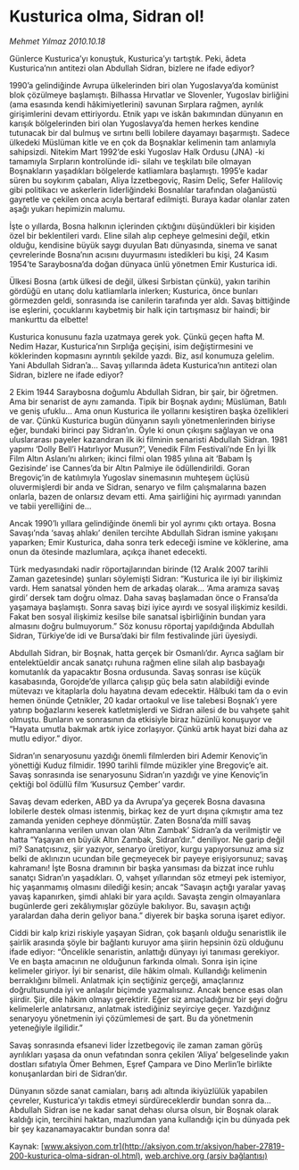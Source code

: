# Kusturica olma, Sidran ol!

*Mehmet Yılmaz 2010.10.18*

<font class="agenda2NewsSpot">
 Günlerce Kusturica’yı konuştuk, Kusturica’yı tartıştık. Peki, âdeta Kusturica’nın antitezi olan Abdullah Sidran, bizlere ne ifade ediyor?
</font>
<font class="newsDetail">
 <p>
  <p class="MsoNormal">
   1990’a gelindiğinde Avrupa ülkelerinden biri olan Yugoslavya’da komünist blok çözülmeye başlamıştı. Bilhassa Hırvatlar ve Slovenler, Yugoslav birliğini (ama esasında kendi hâkimiyetlerini) savunan Sırplara rağmen, ayrılık girişimlerini devam ettiriyordu. Etnik yapı ve iskân bakımından dünyanın en karışık bölgelerinden biri olan Yugoslavya’da hemen herkes kendine tutunacak bir dal bulmuş ve sırtını belli lobilere dayamayı başarmıştı. Sadece ülkedeki Müslüman kitle ve en çok da Boşnaklar kelimenin tam anlamıyla sahipsizdi. Nitekim Mart 1992’de eski Yugoslav Halk Ordusu (JNA) -ki tamamıyla Sırpların kontrolünde idi- silahı ve teşkilatı bile olmayan Boşnakların yaşadıkları bölgelerde katliamlara başlamıştı. 1995’e kadar süren bu soykırım çabaları, Aliya İzzetbegoviç, Rasim Deliç, Sefer Haliloviç gibi politikacı ve askerlerin liderliğindeki Bosnalılar tarafından olağanüstü gayretle ve çekilen onca acıyla bertaraf edilmişti. Buraya kadar olanlar zaten aşağı yukarı hepimizin malumu.
  </p>
  <p class="MsoNormal">
   İşte o yıllarda, Bosna halkının içlerinden çıktığını düşündükleri bir kişiden özel bir beklentileri vardı. Eline silah alıp cepheye gelmesini değil, etkin olduğu, kendisine büyük saygı duyulan Batı dünyasında, sinema ve sanat çevrelerinde Bosna’nın acısını duyurmasını istedikleri bu kişi, 24 Kasım 1954’te Saraybosna’da doğan dünyaca ünlü yönetmen Emir Kusturica idi.
  </p>
  <p class="MsoNormal">
   Ülkesi Bosna (artık ülkesi de değil, ülkesi Sırbistan çünkü), yakın tarihin gördüğü en utanç dolu katliamlarla inlerken; Kusturica, önce bunları görmezden geldi, sonrasında ise canilerin tarafında yer aldı. Savaş bittiğinde ise eşlerini, çocuklarını kaybetmiş bir halk için tartışmasız bir haindi; bir mankurttu da elbette!
  </p>
  <p class="MsoNormal">
   Kusturica konusunu fazla uzatmaya gerek yok. Çünkü geçen hafta M. Nedim Hazar, Kusturica’nın Sırplığa geçişini, isim değiştirmesini ve köklerinden kopmasını ayrıntılı şekilde yazdı. Biz, asıl konumuza gelelim. Yani Abdullah Sidran’a… Savaş yıllarında âdeta Kusturica’nın antitezi olan Sidran, bizlere ne ifade ediyor?
  </p>
  <p class="MsoNormal">
   2 Ekim 1944 Saraybosna doğumlu Abdullah Sidran, bir şair, bir öğretmen. Ama bir senarist de aynı zamanda. Tipik bir Boşnak aydını; Müslüman, Batılı ve geniş ufuklu... Ama onun Kusturica ile yollarını kesiştiren başka özellikleri de var. Çünkü Kusturica bugün dünyanın sayılı yönetmenlerinden biriyse eğer, bundaki birinci pay Sidran’ın. Öyle ki onun çıkışını sağlayan ve ona uluslararası payeler kazandıran ilk iki filminin senaristi Abdullah Sidran. 1981 yapımı ‘Dolly Bell’i Hatırlıyor Musun?’, Venedik Film Festivali’nde En İyi İlk Film Altın Aslanı’nı alırken; ikinci filmi olan 1985 yılına ait ‘Babam İş Gezisinde’ ise Cannes’da bir Altın Palmiye ile ödüllendirildi. Goran Bregoviç’in de katılımıyla Yugoslav sinemasının muhteşem üçlüsü oluvermişlerdi bir anda ve Sidran, senaryo ve film çalışmalarına bazen onlarla, bazen de onlarsız devam etti. Ama şairliğini hiç ayırmadı yanından ve tabii yerelliğini de…
  </p>
  <p class="MsoNormal">
   Ancak 1990’lı yıllara gelindiğinde önemli bir yol ayrımı çıktı ortaya. Bosna Savaşı’nda ‘savaş ahlakı’ denilen tercihte Abdullah Sidran ismine yakışanı yaparken; Emir Kusturica, daha sonra terk edeceği ismine ve köklerine, ama onun da ötesinde mazlumlara, açıkça ihanet edecekti.
  </p>
  <p class="MsoNormal">
   Türk medyasındaki nadir röportajlarından birinde (12 Aralık 2007 tarihli Zaman gazetesinde) şunları söylemişti Sidran: “Kusturica ile iyi bir ilişkimiz vardı. Hem sanatsal yönden hem de arkadaş olarak... ‘Ama aramıza savaş girdi’ dersek tam doğru olmaz. Daha savaş başlamadan önce o Fransa’da yaşamaya başlamıştı. Sonra savaş bizi iyice ayırdı ve sosyal ilişkimiz kesildi. Fakat ben sosyal ilişkimiz kesilse bile sanatsal işbirliğinin bundan yara almasını doğru bulmuyorum.” Söz konusu röportaj yapıldığında Abdullah Sidran, Türkiye’de idi ve Bursa’daki bir film festivalinde jüri üyesiydi.
  </p>
  <p class="MsoNormal">
   Abdullah Sidran, bir Boşnak, hatta gerçek bir Osmanlı’dır. Ayrıca sağlam bir entelektüeldir ancak sanatçı ruhuna rağmen eline silah alıp basbayağı komutanlık da yapacaktır Bosna ordusunda. Savaş sonrası ise küçük kasabasında, Gorojde’de yıllarca çalışıp güç bela satın alabildiği evinde mütevazı ve kitaplarla dolu hayatına devam edecektir. Hâlbuki tam da o evin hemen önünde Çetnikler, 20 kadar ortaokul ve lise talebesi Boşnak’ı yere yatırıp boğazlarını keserek katletmişlerdi ve Sidran ailesi de bu vahşete şahit olmuştu. Bunların ve sonrasının da etkisiyle biraz hüzünlü konuşuyor ve “Hayata umutla bakmak artık iyice zorlaşıyor. Çünkü artık hayat bizi daha az mutlu ediyor.” diyor.
  </p>
  <p class="MsoNormal">
   Sidran’ın senaryosunu yazdığı önemli filmlerden biri Ademir Kenoviç’in yönettiği Kuduz filmidir. 1990 tarihli filmde müzikler yine Bregoviç’e ait. Savaş sonrasında ise senaryosunu Sidran’ın yazdığı ve yine Kenoviç’in çektiği bol ödüllü film ‘Kusursuz Çember’ vardır.
  </p>
  <p class="MsoNormal">
   Savaş devam ederken, ABD ya da Avrupa’ya geçerek Bosna davasına lobilerle destek olması istenmiş, birkaç kez de yurt dışına çıkmıştır ama tez zamanda yeniden cepheye dönmüştür. Zaten Bosna’da millî savaş kahramanlarına verilen unvan olan ‘Altın Zambak’ Sidran’a da verilmiştir ve hatta “Yaşayan en büyük Altın Zambak, Sidran’dır.” deniliyor. Ne garip değil mi? Sanatçısınız, şiir yazıyor, senaryo üretiyor, kurgu yapıyorsunuz ama siz belki de aklınızın ucundan bile geçmeyecek bir payeye erişiyorsunuz; savaş kahramanı! İşte Bosna dramının bir başka yansıması da bizzat ince ruhlu sanatçı Sidran’ın yaşadıkları. O, vahşet yıllarından söz etmeyi pek istemiyor, hiç yaşanmamış olmasını dilediği kesin; ancak “Savaşın açtığı yaralar yavaş yavaş kapanırken, şimdi ahlaki bir yara açıldı. Savaşta zengin olmayanlara bugünlerde geri zekâlıymışlar gözüyle bakılıyor. Bu, savaşın açtığı yaralardan daha derin geliyor bana.” diyerek bir başka soruna işaret ediyor.
  </p>
  <p class="MsoNormal">
   Ciddi bir kalp krizi riskiyle yaşayan Sidran, çok başarılı olduğu senaristlik ile şairlik arasında şöyle bir bağlantı kuruyor ama şiirin hepsinin özü olduğunu ifade ediyor: “Öncelikle senaristin, anlattığı dünyayı iyi tanıması gerekiyor. Ve en başta amacının ne olduğunun farkında olmalı. Sonra işin içine kelimeler giriyor. İyi bir senarist, dile hâkim olmalı. Kullandığı kelimenin berraklığını bilmeli. Anlatmak için seçtiğiniz gerçeği, amaçlarınız doğrultusunda iyi ve anlaşılır biçimde yazmalısınız. Ancak bence esas olan şiirdir. Şiir, dile hâkim olmayı gerektirir. Eğer siz amaçladığınız bir şeyi doğru kelimelerle anlatırsanız, anlatmak istediğiniz seyirciye geçer. Yazdığınız senaryoyu yönetmenin iyi çözümlemesi de şart. Bu da yönetmenin yeteneğiyle ilgilidir.”
  </p>
  <p class="MsoNormal">
   Savaş sonrasında efsanevi lider İzzetbegoviç ile zaman zaman görüş ayrılıkları yaşasa da onun vefatından sonra çekilen ‘Aliya’ belgeselinde yakın dostları sıfatıyla Ömer Behmen, Eşref Çampara ve Dino Merlin’le birlikte konuşanlardan biri de Sidran’dır.
  </p>
  <p class="MsoNormal">
   Dünyanın sözde sanat camiaları, barış adı altında ikiyüzlülük yapabilen çevreler, Kusturica’yı takdis etmeyi sürdüreceklerdir bundan sonra da... Abdullah Sidran ise ne kadar sanat dehası olursa olsun, bir Boşnak olarak kaldığı için, tercihini haktan, mazlumdan yana kullandığı için bu dünyada pek bir şey kazanamayacaktır bundan sonra da!
  </p>
 </p>
</font>

Kaynak: [www.aksiyon.com.tr](http://aksiyon.com.tr/aksiyon/haber-27819-200-kusturica-olma-sidran-ol.html), [web.archive.org (arşiv bağlantısı)](http://web.archive.org/web/20101025124017/http://aksiyon.com.tr/aksiyon/haber-27819-200-kusturica-olma-sidran-ol.html)
